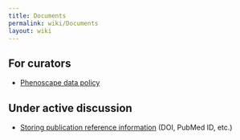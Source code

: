 ```yaml
---
title: Documents
permalink: wiki/Documents
layout: wiki
---
```


## For curators

- <a href="Phenoscape_data_policy" class="wikilink"
  title="Phenoscape data policy">Phenoscape data policy</a>

## Under active discussion

- <a href="Storing_publication_reference_information" class="wikilink"
  title="Storing publication reference information">Storing publication
  reference information</a> (DOI, PubMed ID, etc.)
